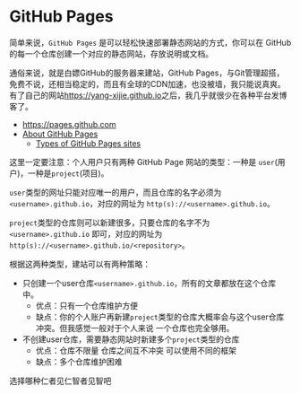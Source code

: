 # GitHub Pages

简单来说，`GitHub Pages` 是可以轻松快速部署静态网站的方式，你可以在 GitHub 的每一个仓库创建一个对应的静态网站，存放说明或文档。

通俗来说，就是白嫖GitHub的服务器来建站，GitHub Pages，与Git管理超搭，免费不说，还相当稳定的，而且有全球的CDN加速，也没被墙，我只能说真爽。有了自己的网站<https://yang-xijie.github.io>之后，我几乎就很少在各种平台发博客了。

- https://pages.github.com
- [About GitHub Pages](https://docs.github.com/en/pages/getting-started-with-github-pages/about-github-pages)
    - [Types of GitHub Pages sites](https://docs.github.com/en/pages/getting-started-with-github-pages/about-github-pages#types-of-github-pages-sites)

这里一定要注意：个人用户只有两种 GitHub Page 网站的类型：一种是 `user`(用户)，一种是`project`(项目)。

`user`类型的网址只能对应唯一的用户，而且仓库的名字必须为 `<username>.github.io`，对应的网址为 `http(s)://<username>.github.io`。

`project`类型的仓库则可以新建很多，只要仓库的名字不为 `<username>.github.io` 即可，对应的网址为 `http(s)://<username>.github.io/<repository>`。

根据这两种类型，建站可以有两种策略：

- 只创建一个user仓库`<username>.github.io`，所有的文章都放在这个仓库中。
    - 优点：只有一个仓库维护方便
    - 缺点：你的个人账户再新建`project`类型的仓库大概率会与这个user仓库冲突。但我感觉一般对于个人来说 一个仓库也完全够用。
- 不创建user仓库，需要静态网站时新建多个`project`类型的仓库
    - 优点：仓库不限量 仓库之间互不冲突 可以使用不同的框架
    - 缺点：多个仓库维护困难

选择哪种仁者见仁智者见智吧
